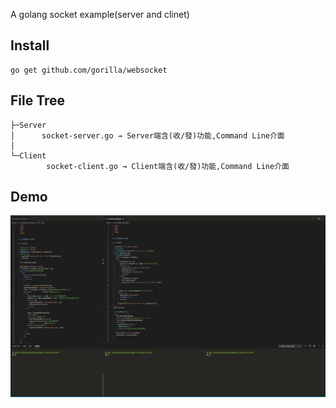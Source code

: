 A golang socket example(server and clinet)

## Install
```
go get github.com/gorilla/websocket
```

## File Tree
```
├─Server
│      socket-server.go → Server端含(收/發)功能,Command Line介面
│
└─Client
        socket-client.go → Client端含(收/發)功能,Command Line介面
```

## Demo

![Demo](https://github.com/DukeHuangWP/GoExample-Socket/blob/master/Demo.gif?raw=true)


